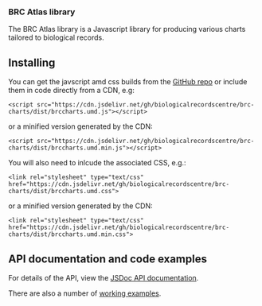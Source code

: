 ### BRC Atlas library
The BRC Atlas library is a Javascript library for producing various charts tailored to biological records.

## Installing
You can get the javscript amd css builds from 
the [GitHub repo](https://github.com/BiologicalRecordsCentre/brc-charts/tree/master/dist)
or include them in code directly from a CDN, e.g:
```
<script src="https://cdn.jsdelivr.net/gh/biologicalrecordscentre/brc-charts/dist/brccharts.umd.js"></script>
```
or a minified version generated by the CDN:
```
<script src="https://cdn.jsdelivr.net/gh/biologicalrecordscentre/brc-charts/dist/brccharts.umd.min.js"></script>
```
You will also need to inlcude the associated CSS, e.g.:
```
<link rel="stylesheet" type="text/css" href="https://cdn.jsdelivr.net/gh/biologicalrecordscentre/brc-charts/dist/brccharts.umd.css">
```
or a minified version generated by the CDN:
```
<link rel="stylesheet" type="text/css" href="https://cdn.jsdelivr.net/gh/biologicalrecordscentre/brc-charts/dist/brccharts.umd.min.css">
```

## API documentation and code examples
For details of the API, view the [JSDoc API documentation](https://biologicalrecordscentre.github.io/brc-charts/docs/api/).

There are also a number of [working examples](https://biologicalrecordscentre.github.io/brc-charts/docs/).
